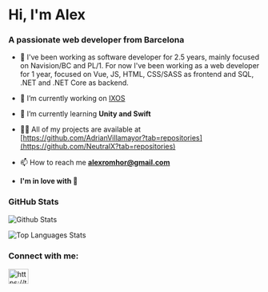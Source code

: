 <h1>Hi, I'm Alex</h1>
<h3>A passionate web developer from Barcelona</h3>

- 📄 I've been working as software developer for 2.5 years, mainly focused on Navision/BC and PL/1. For now I've been working as a web developer for 1 year, focused on Vue, JS, HTML, CSS/SASS as frontend and SQL, .NET and .NET Core as backend.

- 🔭 I’m currently working on [IXOS](https://www.ixos.pro/)

- 🌱 I’m currently learning **Unity and Swift**

- 👨‍💻 All of my projects are available at [https://github.com/AdrianVillamayor?tab=repositories](https://github.com/NeutralX?tab=repositories)

- 📫 How to reach me **alexromhor@gmail.com**

- **I'm in love with 🍟**

<h3> GitHub Stats</h3>

![Github Stats](https://github-readme-stats.vercel.app/api?username=AdrianVillamayor&show_icons=true&theme=dark&count_private=true)

![Top Languages Stats](https://github-readme-stats.vercel.app/api/top-langs?username=AdrianVillamayor&layout=compact&theme=dark)


<h3 align="left">Connect with me:</h3>
<p align="left">
<a href="https://twitter.com/NeutralZX" target="blank"><img align="center" src="https://raw.githubusercontent.com/rahuldkjain/github-profile-readme-generator/master/src/images/icons/Social/twitter.svg" alt="https://twitter.com/adrii_vs" height="30" width="40" /></a>
</p>
